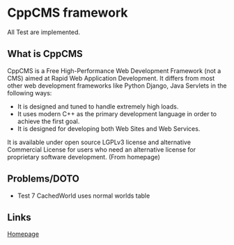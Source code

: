 # CppCMS framework
All Test are implemented. 


## What is CppCMS
CppCMS is a Free High-Performance Web Development Framework (not a CMS) aimed at Rapid Web Application Development. It differs from most other web development frameworks like Python Django, Java Servlets in the following ways:

- It is designed and tuned to handle extremely high loads.
- It uses modern C++ as the primary development language in order to achieve the first goal.
- It is designed for developing both Web Sites and Web Services.

It is available under open source LGPLv3 license and alternative Commercial License for users who need an alternative license for proprietary software development.
(From homepage)


## Problems/DOTO
- Test 7 CachedWorld uses normal worlds table




## Links
[Homepage](http://cppcms.com/wikipp/en/page/main)
